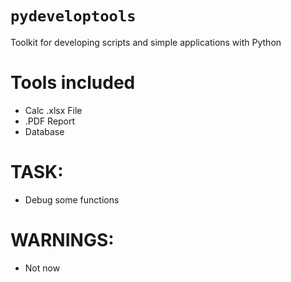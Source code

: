 # `pydeveloptools`
Toolkit for developing scripts and simple applications with Python


# Tools included
- Calc .xlsx File
- .PDF Report
- Database

# TASK:
- Debug some functions

# WARNINGS:
- Not now
